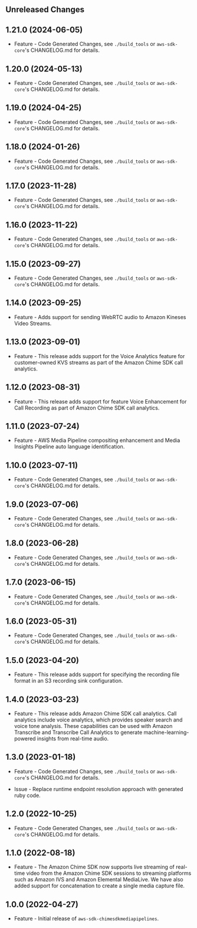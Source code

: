 Unreleased Changes
------------------

1.21.0 (2024-06-05)
------------------

* Feature - Code Generated Changes, see `./build_tools` or `aws-sdk-core`'s CHANGELOG.md for details.

1.20.0 (2024-05-13)
------------------

* Feature - Code Generated Changes, see `./build_tools` or `aws-sdk-core`'s CHANGELOG.md for details.

1.19.0 (2024-04-25)
------------------

* Feature - Code Generated Changes, see `./build_tools` or `aws-sdk-core`'s CHANGELOG.md for details.

1.18.0 (2024-01-26)
------------------

* Feature - Code Generated Changes, see `./build_tools` or `aws-sdk-core`'s CHANGELOG.md for details.

1.17.0 (2023-11-28)
------------------

* Feature - Code Generated Changes, see `./build_tools` or `aws-sdk-core`'s CHANGELOG.md for details.

1.16.0 (2023-11-22)
------------------

* Feature - Code Generated Changes, see `./build_tools` or `aws-sdk-core`'s CHANGELOG.md for details.

1.15.0 (2023-09-27)
------------------

* Feature - Code Generated Changes, see `./build_tools` or `aws-sdk-core`'s CHANGELOG.md for details.

1.14.0 (2023-09-25)
------------------

* Feature - Adds support for sending WebRTC audio to Amazon Kineses Video Streams.

1.13.0 (2023-09-01)
------------------

* Feature - This release adds support for the Voice Analytics feature for customer-owned KVS streams as part of the Amazon Chime SDK call analytics.

1.12.0 (2023-08-31)
------------------

* Feature - This release adds support for feature Voice Enhancement for Call Recording as part of Amazon Chime SDK call analytics.

1.11.0 (2023-07-24)
------------------

* Feature - AWS Media Pipeline compositing enhancement and Media Insights Pipeline auto language identification.

1.10.0 (2023-07-11)
------------------

* Feature - Code Generated Changes, see `./build_tools` or `aws-sdk-core`'s CHANGELOG.md for details.

1.9.0 (2023-07-06)
------------------

* Feature - Code Generated Changes, see `./build_tools` or `aws-sdk-core`'s CHANGELOG.md for details.

1.8.0 (2023-06-28)
------------------

* Feature - Code Generated Changes, see `./build_tools` or `aws-sdk-core`'s CHANGELOG.md for details.

1.7.0 (2023-06-15)
------------------

* Feature - Code Generated Changes, see `./build_tools` or `aws-sdk-core`'s CHANGELOG.md for details.

1.6.0 (2023-05-31)
------------------

* Feature - Code Generated Changes, see `./build_tools` or `aws-sdk-core`'s CHANGELOG.md for details.

1.5.0 (2023-04-20)
------------------

* Feature - This release adds support for specifying the recording file format in an S3 recording sink configuration.

1.4.0 (2023-03-23)
------------------

* Feature - This release adds Amazon Chime SDK call analytics. Call analytics include voice analytics, which provides speaker search and voice tone analysis. These capabilities can be used with Amazon Transcribe and Transcribe Call Analytics to generate machine-learning-powered insights from real-time audio.

1.3.0 (2023-01-18)
------------------

* Feature - Code Generated Changes, see `./build_tools` or `aws-sdk-core`'s CHANGELOG.md for details.

* Issue - Replace runtime endpoint resolution approach with generated ruby code.

1.2.0 (2022-10-25)
------------------

* Feature - Code Generated Changes, see `./build_tools` or `aws-sdk-core`'s CHANGELOG.md for details.

1.1.0 (2022-08-18)
------------------

* Feature - The Amazon Chime SDK now supports live streaming of real-time video from the Amazon Chime SDK sessions to streaming platforms such as Amazon IVS and Amazon Elemental MediaLive. We have also added support for concatenation to create a single media capture file.

1.0.0 (2022-04-27)
------------------

* Feature - Initial release of `aws-sdk-chimesdkmediapipelines`.

